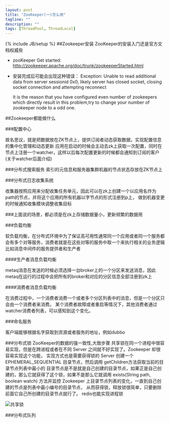 ```yaml
---
layout: post
title: "ZooKeeper(一)怎么用"
tagline: ""
description: ""
tags: [ThreadPool, ThreadLocal]
---
```

{% include JB/setup %}
##Zookeeper安装
ZooKeeper的安装入门还是官方文档权威些

* zooKeeper Get started: http://zookeeper.apache.org/doc/trunk/zookeeperStarted.html

* 安装完成后可能会出现这种错误：
Exception:
     Unable to read additional data from server sessionid 0x0, likely server has closed socket, closing socket connection and attempting reconnect

    It is the reason that you have configured even number of zookeepers which directly result in this problem,try to change your number of zookeeper node to a odd one.

##Zookeeper都能做什么

###配置中心

故名思议，就是把数据放在ZK节点上，提供订阅者动态获取数据，实现配置信息的集中化管理和动态更新
应用在启动的时候会主动去zk上获取一次配置，同时在节点上注册一个watcher，这样以后每次配置更新的时候都会通知到订阅的客户(关于watcher后面介绍)

###分布式搜索服务
索引的元信息和服务器集群机器的节点状态存放在ZK节点上

###分布式日志收集系统

收集器按照应用来分配收集任务单元，因此可以在zk上创建一个以应用名作为path的节点，并将这个应用的所有机器以字节点的形式注册到p上，
做到机器变更的时候通知收集模块调整收集目标

###上面说的场景，都必须是在zk上存储数据量小，更新频繁的数据用

###负载均衡

软负载均衡，在分布式环境中为了保证高可用性通常同一个应用或者同一个服务都会有多个对等服务，消费者就是在这些对等的服务中取一个来执行相关的业务逻辑
比如消息中间件的服务提供者和生产者

####生产者消息负载均衡

metaq消息在发送的时候必须选择一台broker上的一个分区来发送消息，因此metaq在运行的过程中会把所有的broker和对应的分区信息全部注册到zk上

####消费者消息负载均衡

在消费过程中，一个消费者消费一个或者多个分区列表中的消息，但是一个分区只会由一个消费者来消费。
某个消费者故障或者重启等情况下，其他消费者通过watcher消费者列表，可以感知到这个变化。

###命名服务

客户端能够根据名字获取到资源或者服务的地址，例如dubbo

###分布式锁
ZooKeeper的数据的强一致性,大致步骤
共享锁在同一个进程中很容易实现，但是在跨进程或者在不同 Server 之间就不好实现了。Zookeeper 却很容易实现这个功能，
实现方式也是需要获得锁的 Server 创建一个 EPHEMERAL_SEQUENTIAL 目录节点，然后调用 getChildren方法获取当前的目录节点列表中最小的
目录节点是不是就是自己创建的目录节点，如果正是自己创建的，那么它就获得了这个锁，如果不是那么它就调用
exists(String path, boolean watch) 方法并监控 Zookeeper 上目录节点列表的变化，一直到自己创建的节点是列表中最小编号的目录节点，
从而获得锁，释放锁很简单，只要删除前面它自己所创建的目录节点就行了。
redis也能实现进程锁

![共享锁](http://mouzt.github.io/static/img/4.gif)

###分布式队列
